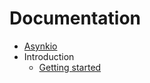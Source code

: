Documentation
=============

* [Asynkio](../README.md)
* Introduction
  * [Getting started](getting-started.md)

